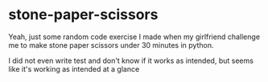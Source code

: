 # stone-paper-scissors
Yeah, just some random code exercise I made when my girlfriend challenge me to make stone paper scissors under 30 minutes in python.

I did not even write test and don't know if it works as intended, but seems like it's working as intended at a glance

